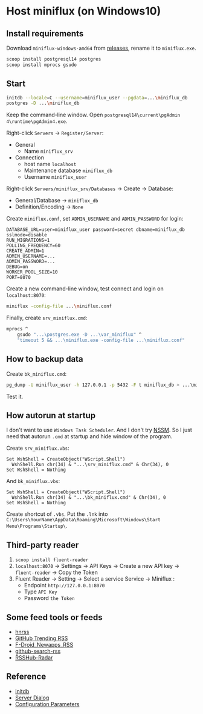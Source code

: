 # Host miniflux (on Windows10)

## Install requirements

Download `miniflux-windows-amd64` from [releases](https://github.com/miniflux/v2/releases), rename it to `miniflux.exe`.

```sh
scoop install postgresql14 postgres
scoop install mprocs gsudo
```

## Start

```sh
initdb --locale=C --username=miniflux_user --pgdata=...\miniflux_db
postgres -D ...\miniflux_db
```

Keep the command-line window. Open `postgresql14\current\pgAdmin 4\runtime\pgAdmin4.exe`.

Right-click `Servers` → `Register/Server`:

- General
  - Name `miniflux_srv`
- Connection
  - host name `localhost`
  - Maintenance database `miniflux_db`
  - Username `miniflux_user`

Right-click `Servers/miniflux_srv/Databases` → Create → Database:
    
- General/Database → `miniflux_db`
- Definition/Encoding → `None`

Create `miniflux.conf`, set `ADMIN_USERNAME` and `ADMIN_PASSWORD` for login:

```
DATABASE_URL=user=miniflux_user password=secret dbname=miniflux_db sslmode=disable
RUN_MIGRATIONS=1
POLLING_FREQUENCY=60
CREATE_ADMIN=1
ADMIN_USERNAME=...
ADMIN_PASSWORD=...
DEBUG=on
WORKER_POOL_SIZE=10
PORT=8070
````

Create a new command-line window, test connect and login on `localhost:8070`:

```sh
miniflux -config-file ...\miniflux.conf
```

Finally, create `srv_miniflux.cmd`:

```cmd
mprocs ^
	gsudo "...\postgres.exe -D ...\var_miniflux" ^
	"timeout 5 && ...\miniflux.exe -config-file ...\miniflux.conf"
```

## How to backup data

Create `bk_miniflux.cmd`:

```sh
pg_dump -U miniflux_user -h 127.0.0.1 -p 5432 -F t miniflux_db > ...\miniflux.tar
```

Test it.

## How autorun at startup

I don't want to use `Windows Task Scheduler`. And I don't try [NSSM](https://nssm.cc/). So I just need that autorun `.cmd` at startup and hide window of the program.

Create `srv_miniflux.vbs`:

```
Set WshShell = CreateObject("WScript.Shell")
  WshShell.Run chr(34) & "...\srv_miniflux.cmd" & Chr(34), 0
Set WshShell = Nothing
```

And `bk_miniflux.vbs`:

```
Set WshShell = CreateObject("WScript.Shell")
  WshShell.Run chr(34) & "...\bk_miniflux.cmd" & Chr(34), 0
Set WshShell = Nothing
```

Create shortcut of `.vbs`. Put the `.lnk` into `C:\Users\YourName\AppData\Roaming\Microsoft\Windows\Start Menu\Programs\Startup\`.

## Third-party reader

1. `scoop install fluent-reader`
2. `localhost:8070` → Settings → API Keys → Create a new API key → `fluent-reader` → Copy the Token
3. Fluent Reader → Setting → Select a service Service → Miniflux :
    - Endpoint `http://127.0.0.1:8070`
    - Type `API Key`
    - Password `the Token`

## Some feed tools or feeds

- [hnrss](https://github.com/hnrss/hnrss)
- [GitHub Trending RSS](https://github.com/mshibanami/GitHubTrendingRSS)
- [F-Droid_Newapps_RSS](https://github.com/yzqzss/f-Droid_Newapps_RSS/)
- [github-search-rss](https://github.com/azu/github-search-rss)
- [RSSHub-Radar](https://github.com/DIYgod/RSSHub-Radar)

## Reference

- [initdb](https://www.postgresql.org/docs/current/app-initdb.html)
- [Server Dialog](https://www.pgadmin.org/docs/pgadmin4/development/server_dialog.html)
- [Configuration Parameters](https://miniflux.app/docs/configuration.html)
